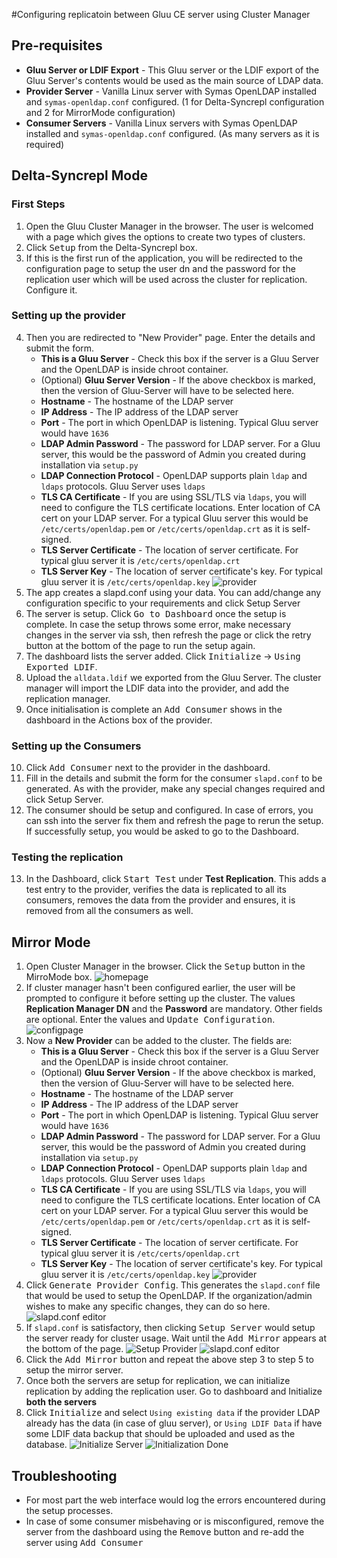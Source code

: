 #Configuring replicatoin between Gluu CE server using Cluster Manager

## Pre-requisites

* **Gluu Server or LDIF Export** - This Gluu server or the LDIF export of the Gluu Server's contents would be used as the main source of LDAP data.
* **Provider Server** - Vanilla Linux server with Symas OpenLDAP installed and `symas-openldap.conf` configured. (1 for Delta-Syncrepl configuration and 2 for MirrorMode configuration)
* **Consumer Servers** - Vanilla Linux servers with Symas OpenLDAP installed and `symas-openldap.conf` configured. (As many servers as it is required)

## Delta-Syncrepl Mode

### First Steps
1. Open the Gluu Cluster Manager in the browser. The user is welcomed with a page which gives the options to create two types of clusters.
2. Click <kbd>Setup</kbd> from the Delta-Syncrepl box.
3. If this is the first run of the application, you will be redirected to the configuration page to setup the user dn and the password for the replication user which will be used across the cluster for replication. Configure it.

### Setting up the provider
4. Then you are redirected to "New Provider" page. Enter the details and submit the form.
    * **This is a Gluu Server** - Check this box if the server is a Gluu Server and the OpenLDAP is inside chroot container.
    * (Optional) **Gluu Server Version** - If the above checkbox is marked, then the version of Gluu-Server will have to be selected here.
    * **Hostname** - The hostname of the LDAP server
    * **IP Address** - The IP address of the LDAP server
    * **Port** - The port in which OpenLDAP is listening. Typical Gluu server would have `1636`
    * **LDAP Admin Password** - The password for LDAP server. For a Gluu server, this would be the password of Admin you created during installation via `setup.py`
    * **LDAP Connection Protocol** - OpenLDAP supports plain `ldap` and `ldaps` protocols. Gluu Server uses `ldaps`
    * **TLS CA Certificate** - If you are using SSL/TLS via `ldaps`, you will need to configure the TLS certificate locations. Enter location of CA cert on your LDAP server. For a typical Gluu server this would be `/etc/certs/openldap.pem` or `/etc/certs/openldap.crt` as it is self-signed.
    * **TLS Server Certificate** - The location of server certificate. For typical gluu server it is `/etc/certs/openldap.crt`
    * **TLS Server Key** - The location of server certificate's key. For typical gluu server it is `/etc/certs/openldap.key`
    ![provider](../img/replication/new_provider.png)
5. The app creates a slapd.conf using your data. You can add/change any configuration specific to your requirements and click <kdb>Setup Server</kbd>
6. The server is setup. Click <kbd>Go to Dashboard</kbd> once the setup is complete. In case the setup throws some error, make necessary changes in the server via ssh, then refresh the page or click the retry button at the bottom of the page to run the setup again.
7. The dashboard lists the server added. Click <kbd>Initialize</kbd> -> <kbd>Using Exported LDIF</kbd>.
8. Upload the `alldata.ldif` we exported from the Gluu Server. The cluster manager will import the LDIF data into the provider, and add the replication manager.
9. Once initialisation is complete an <kbd>Add Consumer</kbd> shows in the dashboard in the Actions box of the provider.

### Setting up the Consumers
10. Click <kbd>Add Consumer</kbd> next to the provider in the dashboard.
11. Fill in the details and submit the form for the consumer `slapd.conf` to be generated. As with the provider, make any special changes required and click Setup Server.
12. The consumer should be setup and configured. In case of errors, you can ssh into the server fix them and refresh the page to rerun the setup. If successfully setup, you would be asked to go to the Dashboard.

### Testing the replication
13. In the Dashboard, click <kbd>Start Test</kbd> under **Test Replication**. This adds a test entry to the provider, verifies the data is replicated to all its consumers, removes the data from the provider and ensures, it is removed from all the consumers as well.

## Mirror Mode
1. Open Cluster Manager in the browser. Click the <kbd>Setup</kbd> button in the MirroMode box.
    ![homepage](../img/replication/homepage.png)
2. If cluster manager hasn't been configured earlier, the user will be prompted to configure it before setting up the cluster. The values **Replication Manager DN** and the **Password** are mandatory. Other fields are optional. Enter the values and <kbd>Update Configuration</kbd>.
    ![configpage](../img/replication/config_page.png)
3. Now a **New Provider** can be added to the cluster. The fields are:
    * **This is a Gluu Server** - Check this box if the server is a Gluu Server and the OpenLDAP is inside chroot container.
    * (Optional) **Gluu Server Version** - If the above checkbox is marked, then the version of Gluu-Server will have to be selected here.
    * **Hostname** - The hostname of the LDAP server
    * **IP Address** - The IP address of the LDAP server
    * **Port** - The port in which OpenLDAP is listening. Typical Gluu server would have `1636`
    * **LDAP Admin Password** - The password for LDAP server. For a Gluu server, this would be the password of Admin you created during installation via `setup.py`
    * **LDAP Connection Protocol** - OpenLDAP supports plain `ldap` and `ldaps` protocols. Gluu Server uses `ldaps`
    * **TLS CA Certificate** - If you are using SSL/TLS via `ldaps`, you will need to configure the TLS certificate locations. Enter location of CA cert on your LDAP server. For a typical Gluu server this would be `/etc/certs/openldap.pem` or `/etc/certs/openldap.crt` as it is self-signed.
    * **TLS Server Certificate** - The location of server certificate. For typical gluu server it is `/etc/certs/openldap.crt`
    * **TLS Server Key** - The location of server certificate's key. For typical gluu server it is `/etc/certs/openldap.key`
    ![provider](../img/replication/new_provider.png)
4. Click <kbd>Generate Provider Config</kbd>. This generates the `slapd.conf` file that would be used to setup the OpenLDAP. If the organization/admin wishes to make any specific changes, they can do so here.
    ![slapd.conf editor](../img/replication/conf_editor.png)
5. If `slapd.conf` is satisfactory, then clicking <kbd>Setup Server</kbd> would setup the server ready for cluster usage. Wait until the <kbd>Add Mirror</kbd> appears at the bottom of the page.
    ![Setup Provider](../img/replication/setup_provider.png)
    ![slapd.conf editor](../img/replication/add_mirror.png)
6. Click the <kbd>Add Mirror</kbd> button and repeat the above step 3 to step 5 to setup the mirror server.
7. Once both the servers are setup for replication, we can initialize replication by adding the replication user. Go to dashboard and Initialize **both the servers**
8. Click <kbd>Initialize</kbd> and select `Using existing data` if the provider LDAP already has the data (in case of gluu server), or `Using LDIF Data` if have some LDIF data backup that should be uploaded and used as the database.
    ![Initialize Server](../img/replication/initialize_using_existing.png)
    ![Initialization Done](../img/replication/initialization_done.png)

## Troubleshooting

* For most part the web interface would log the errors encountered during the setup processes.
* In case of some consumer misbehaving or is misconfigured, remove the server from the dashboard using the <kbd>Remove</kbd> button and re-add the server using <kbd>Add Consumer</kbd>
